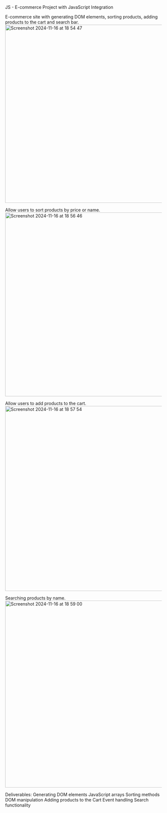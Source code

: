JS - E-commerce Project with JavaScript Integration

E-commerce site with generating DOM elements, sorting products, adding products to the cart and search bar.
<img width="573" alt="Screenshot 2024-11-16 at 18 54 47" src="https://github.com/user-attachments/assets/2c14b9f3-55d4-4ff8-b45c-930482d1cd47">

Allow users to sort products by price or name.
<img width="591" alt="Screenshot 2024-11-16 at 18 56 46" src="https://github.com/user-attachments/assets/25f352fa-72ce-44a4-becd-9e8e73cfae84">

Allow users to add products to the cart. 
<img width="595" alt="Screenshot 2024-11-16 at 18 57 54" src="https://github.com/user-attachments/assets/4042bb3d-974a-4c73-a7df-29f1b5253e72">

Searching products by name. 
<img width="601" alt="Screenshot 2024-11-16 at 18 59 00" src="https://github.com/user-attachments/assets/0a155162-0023-48ca-814b-b59861cf1c09">

Deliverables:
Generating DOM elements
JavaScript arrays
Sorting methods
DOM manipulation
Adding products to the Cart
Event handling
Search functionality
